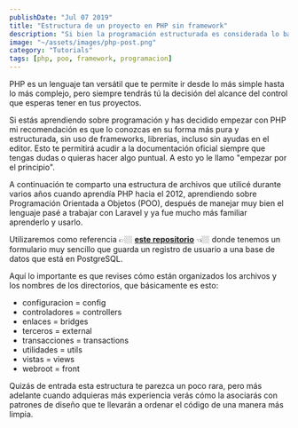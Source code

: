 ```yaml
---
publishDate: "Jul 07 2019"
title: "Estructura de un proyecto en PHP sin framework"
description: "Si bien la programación estructurada es considerada lo básico, la programación orientada a objetos (POO) es lo que deberías conocer como “lo esencialmente básico”."
image: "~/assets/images/php-post.png"
category: "Tutorials"
tags: [php, poo, framework, programacion]
---
```


PHP es un lenguaje tan versátil que te permite ir desde lo más simple hasta lo más complejo, pero siempre tendrás tú la decisión del alcance del control que esperas tener en tus proyectos.

Si estás aprendiendo sobre programación y has decidido empezar con PHP mi recomendación es que lo conozcas en su forma más pura y estructurada, sin uso de frameworks, librerías, incluso sin ayudas en el editor. Esto te permitirá acudir a la documentación oficial siempre que tengas dudas o quieras hacer algo puntual. A esto yo le llamo "empezar por el principio".

A continuación te comparto una estructura de archivos que utilicé durante varios años cuando aprendía PHP hacia el 2012, aprendiendo sobre Programación Orientada a Objetos (POO), después de manejar muy bien el lenguaje pasé a trabajar con Laravel y ya fue mucho más familiar aprenderlo y usarlo.

Utilizaremos como referencia 👉🏼 **[este repositorio](https://github.com/anabelisam/project-php-no-framework/)** 👈🏼 donde tenemos un formulario muy sencillo que guarda un registro de usuario a una base de datos que está en PostgreSQL.

Aquí lo importante es que revises cómo están organizados los archivos y los nombres de los directorios, que básicamente es esto:

- configuracion = config
- controladores = controllers
- enlaces = bridges
- terceros = external
- transacciones = transactions
- utilidades = utils
- vistas = views
- webroot = front

Quizás de entrada esta estructura te parezca un poco rara, pero más adelante cuando adquieras más experiencia verás cómo la asociarás con patrones de diseño que te llevarán a ordenar el código de una manera más limpia.

